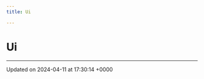 ```yaml
---
title: Ui

---
```


# Ui








-------------------------------

Updated on 2024-04-11 at 17:30:14 +0000
